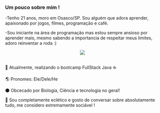 ### Um pouco sobre mim !

-Tenho 21 anos, moro em Osasco/SP. Sou alguém que adora aprender, apaixonado por jogos, filmes, programação e café. 

-Sou iniciante na área de programação mas estou sempre ansioso por aprender mais, mesmo sabendo a importancia de respeitar meus limites, adoro reinventar a roda :)

<p align="center">
  <img src="https://i.imgur.com/DnUrCmL.gif">
  
  </br>
</br>
<div display="inline-block">
 <p align="left"> 🤖 Atualmente, realizando o bootcamp FullStack Java ☕</p>
 <p align="left"> 🌎 Pronomes: Ele/Dele/He</p>
 <p align="left"> 🌑 Obcecado por Biologia, Ciência e tecnologia no geral!</p>
 <p align="left"> 🧪 Sou completamente eclético e gosto de conversar sobre absolutamente tudo, me considero extremamente sociável !</p>
</div>
